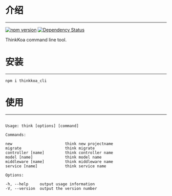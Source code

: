 # 介绍
-----

[![npm version](https://badge.fury.io/js/thinkkoa_cli.svg)](https://badge.fury.io/js/thinkkoa_cli)
[![Dependency Status](https://david-dm.org/richenlin/thinkkoa_cli.svg)](https://david-dm.org/richenlin/thinkkoa_cli)

ThinkKoa command line tool.

# 安装
-----

```
npm i thinkkoa_cli
```

# 使用
-----

```

Usage: think [options] [command]

Commands:

new                       think new projectname
migrate                   think migrate
controller [name]         think controller name
model [name]              think model name
middleware [name]         think middleware name
service [name]            think service name

Options:

-h, --help     output usage information
-V, --version  output the version number

```